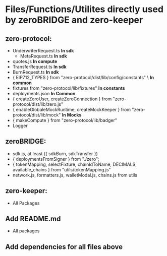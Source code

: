 # Files/Functions/Utilites directly used by zeroBRIDGE and zero-keeper

## zero-protocol: 

- UnderwriterRequest.ts **In sdk**
  - MetaRequest.ts **In sdk**
- quotes.js **In compute**
- TransferRequest.ts **In sdk**
- BurnRequest.ts **In sdk**
- { EIP712_TYPES } from "zero-protocol/dist/lib/config/constants" \ **In common**
- fixtures from "zero-protocol/lib/fixtures" **In constants**
- deployments.json **In Common**
- { createZeroUser, createZeroConnection } from "zero-protocol/dist/lib/zero.js"
- { enableGlobaleMockRuntime, createMockKeeper } from "zero-protocol/dist/lib/mock" **In Mocks**
- { makeCompute } from "zero-protocol/lib/badger" 
- Logger 

## zeroBRIDGE:

- sdk.js, at least ({ sdkBurn, sdkTransfer })
- { deploymentsFromSigner } from "./zero";
- { tokenMapping, selectFixture, chainIdToName, DECIMALS, available_chains } from "utils/tokenMapping.js"
- network.js, formatters.js, walletModal.js, chains.js from utils

## zero-keeper:

- All Packages

## Add README.md

- All packages

## Add dependencies for all files above
